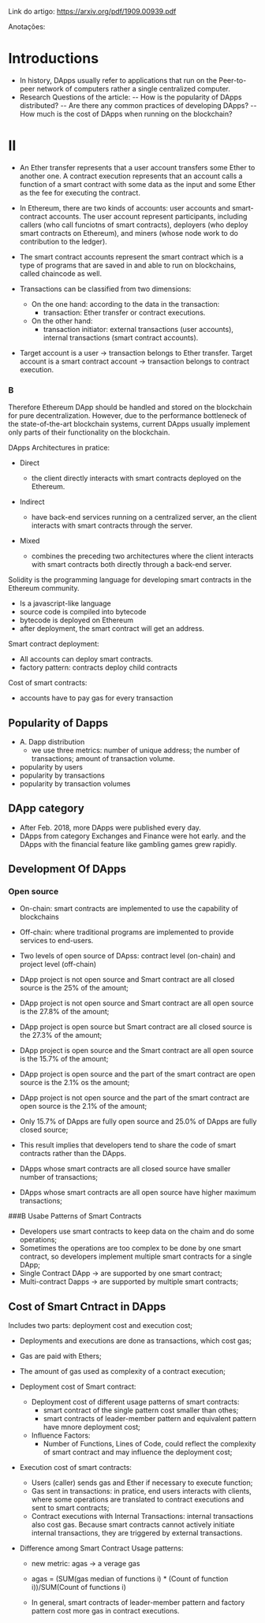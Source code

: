 Link do artigo: https://arxiv.org/pdf/1909.00939.pdf

Anotações:
# Introductions
- In history, DApps usually refer to applications that run on the Peer-to-peer network of computers rather a single centralized computer.
- Research Questions of the article:
-- How is the popularity of DApps distributed?
-- Are there any common practices of developing DApps?
-- How much is the cost of DApps when running on the blockchain?

# II
- An Ether transfer represents that a user account
transfers some Ether to another one. A contract execution
represents that an account calls a function of a smart contract
with some data as the input and some Ether as the fee for
executing the contract.
- In Ethereum, there are two kinds of accounts: user accounts and smart-contract accounts. The user account represent participants, including callers (who call funciotns of smart contracts), deployers (who deploy smart contracts on Ethereum), and miners (whose node work to do contribution to the ledger).
- The smart contract accounts represent the smart contract which is a type of programs that are saved in and able to run on blockchains, called chaincode as well.
- Transactions can be classified from two dimensions:
    - On the one hand: according to the data in the transaction:
      - transaction: Ether transfer or contract executions.
    - On the other hand:
      - transaction initiator: external transactions (user accounts), internal transactions (smart contract accounts).
    
- Target account is a user -> transaction belongs to Ether transfer. Target account is a smart contract account -> transaction belongs to contract execution.




### B
Therefore Ethereum DApp should be handled and stored on the blockchain for pure decentralization. However, due to the performance bottleneck of the state-of-the-art  blockchain systems, current DApps usually implement only parts of their functionality on the blockchain.

DApps Architectures in pratice:
- Direct
  - the client directly interacts with smart contracts deployed on the Ethereum.
- Indirect
  - have back-end services running on a centralized server, an the client interacts with smart contracts through the server.

- Mixed
  - combines the preceding two architectures where the client interacts with smart contracts both directly through a back-end server.


Solidity is the programming language for developing smart contracts in the Ethereum community.
- Is a javascript-like language
- source code is compiled into bytecode
- bytecode is deployed on Ethereum
- after deployment, the smart contract will get an address.

Smart contract deployment:
- All accounts can deploy smart contracts.
- factory pattern: contracts deploy child contracts

Cost of smart contracts:
- accounts  have to pay gas for every transaction

## Popularity of Dapps
- A. Dapp distribution
  - we use three metrics: number of unique address; the number of transactions; amount of transaction volume.
- popularity by users
-  popularity by transactions
- popularity by transaction volumes

## DApp category
- After Feb. 2018, more DApps were published every day.
- DApps from category Exchanges and Finance were hot early. and the DApps with the financial feature like gambling games grew rapidly.


## Development Of DApps
### Open source
- On-chain: smart contracts are implemented to use the capability of blockchains
- Off-chain: where traditional programs are implemented to provide services to end-users.
- Two levels of open source of DApss: contract level (on-chain) and project level (off-chain)
- DApp project is not open source and Smart contract are all closed source is the 25% of the amount;
- DApp project is not open source and Smart contract are all open source is the 27.8% of the amount;
- DApp project is open source but Smart contract are all closed source is the 27.3% of the amount;
- DApp project is open source and the Smart contract are all open source is the 15.7% of the amount;
- DApp project is open source and the part of the smart contract are open source is the 2.1% os the amount;
- DApp project is not open source and the part of the smart contract are open source is the 2.1% of the amount;

- Only 15.7% of DApps are fully open source and 25.0% of DApps are fully closed source;
- This result implies that developers tend to share the code of smart contracts rather than the DApps.
- DApps whose smart contracts are all closed source have smaller number of transactions;
- DApps whose smart contracts are all open source have higher maximum transactions;


###B Usabe Patterns of Smart Contracts
- Developers use smart contracts to keep data on the chaim and do some operations;
- Sometimes the operations are too complex to be done by one smart contract, so developers implement multiple smart contracts for a single DApp;
-  Single Contract DApp -> are supported by one smart contract;
- Multi-contract Dapps -> are supported by multiple smart contracts;

## Cost of Smart Cntract in DApps
Includes two parts: deployment cost and execution cost;
- Deployments and executions are done as transactions, which cost gas;
- Gas are paid with Ethers;
- The amount of gas used as complexity of a contract execution;
- Deployment cost of Smart contract:
	- Deployment cost of different usage patterns of smart contracts:
		- smart contract of the single pattern cost smaller than othes;
		- smart contracts of leader-member pattern and equivalent pattern have mnore deployment cost;
	- Influence Factors:
		- Number of Functions, Lines of Code, could reflect the complexity of smart contract and may influence the deployment cost;
- Execution cost of smart contracts:
	- Users (caller) sends gas and Ether if necessary to execute function;
	- Gas sent in transactions: in pratice, end users interacts with clients, where some operations are translated to contract executions and sent to smart contracts;
	- Contract executions with Internal Transactions: internal transactions also cost gas. Because smart contracts cannot actively initiate internal transactions, they are triggered by external transactions.

- Difference among Smart Contract Usage patterns:
	- new metric: agas -> a verage gas
	- agas = (SUM(gas median of functions i) * (Count of function i))/SUM(Count of functions i)

	- In general, smart contracts of leader-member pattern and factory pattern cost more gas in contract executions.
